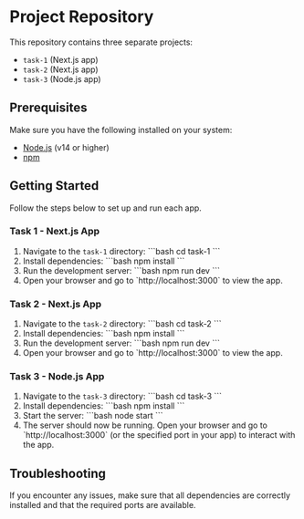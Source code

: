 # Project Repository

This repository contains three separate projects:

- `task-1` (Next.js app)
- `task-2` (Next.js app)
- `task-3` (Node.js app)

## Prerequisites

Make sure you have the following installed on your system:

- [Node.js](https://nodejs.org/) (v14 or higher)
- [npm](https://www.npmjs.com/)

## Getting Started

Follow the steps below to set up and run each app.

### Task 1 - Next.js App

1. Navigate to the `task-1` directory:
   \`\`\`bash
   cd task-1
   \`\`\`
2. Install dependencies:
   \`\`\`bash
   npm install
   \`\`\`
3. Run the development server:
   \`\`\`bash
   npm run dev
   \`\`\`
4. Open your browser and go to \`http://localhost:3000\` to view the app.

### Task 2 - Next.js App

1. Navigate to the `task-2` directory:
   \`\`\`bash
   cd task-2
   \`\`\`
2. Install dependencies:
   \`\`\`bash
   npm install
   \`\`\`
3. Run the development server:
   \`\`\`bash
   npm run dev
   \`\`\`
4. Open your browser and go to \`http://localhost:3000\` to view the app.

### Task 3 - Node.js App

1. Navigate to the `task-3` directory:
   \`\`\`bash
   cd task-3
   \`\`\`
2. Install dependencies:
   \`\`\`bash
   npm install
   \`\`\`
3. Start the server:
   \`\`\`bash
   node start
   \`\`\`
4. The server should now be running. Open your browser and go to \`http://localhost:3000\` (or the specified port in your app) to interact with the app.

## Troubleshooting

If you encounter any issues, make sure that all dependencies are correctly installed and that the required ports are available.
